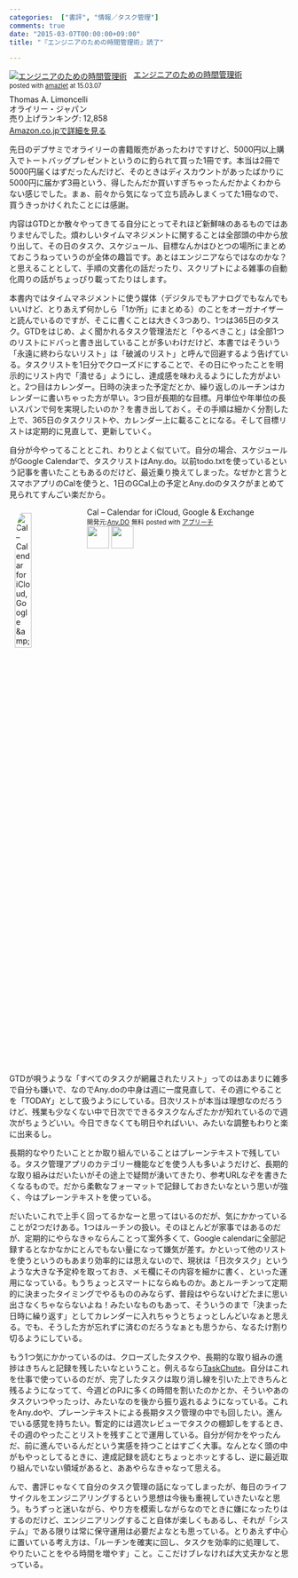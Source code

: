 ```yaml
---
categories:  ["書評", "情報／タスク管理"]
comments: true
date: "2015-03-07T00:00:00+09:00"
title: "『エンジニアのための時間管理術』読了"

---
```


<div class="amazlet-box" style="margin-bottom:0px;"><div class="amazlet-image" style="float:left;margin:0px 12px 1px 0px;"><a href="http://www.amazon.co.jp/exec/obidos/ASIN/4873113075/diary081213-22/ref=nosim/" name="amazletlink" target="_blank"><img src="http://ecx.images-amazon.com/images/I/51jWtxU0sAL._SL160_.jpg" alt="エンジニアのための時間管理術" style="border: none;" /></a></div><div class="amazlet-info" style="line-height:120%; margin-bottom: 10px"><div class="amazlet-name" style="margin-bottom:10px;line-height:120%"><a href="http://www.amazon.co.jp/exec/obidos/ASIN/4873113075/diary081213-22/ref=nosim/" name="amazletlink" target="_blank">エンジニアのための時間管理術</a><div class="amazlet-powered-date" style="font-size:80%;margin-top:5px;line-height:120%">posted with <a href="http://www.amazlet.com/" title="amazlet" target="_blank">amazlet</a> at 15.03.07</div></div><div class="amazlet-detail">Thomas A. Limoncelli <br />オライリー・ジャパン <br />売り上げランキング: 12,858<br /></div><div class="amazlet-sub-info" style="float: left;"><div class="amazlet-link" style="margin-top: 5px"><a href="http://www.amazon.co.jp/exec/obidos/ASIN/4873113075/diary081213-22/ref=nosim/" name="amazletlink" target="_blank">Amazon.co.jpで詳細を見る</a></div></div></div><div class="amazlet-footer" style="clear: left"></div></div>

先日のデブサミでオライリーの書籍販売があったわけですけど、5000円以上購入でトートバッグプレゼントというのに釣られて買った1冊です。本当は2冊で5000円届くはずだったんだけど、そのときはディスカウントがあったばかりに5000円に届かず3冊という、得したんだか買いすぎちゃったんだかよくわからない感じでした。まぁ、前々から気になって立ち読みしまくってた1冊なので、買うきっかけくれたことには感謝。

内容はGTDとか散々やってきてる自分にとってそれほど新鮮味のあるものではありませんでした。煩わしいタイムマネジメントに関することは全部頭の中から放り出して、その日のタスク、スケジュール、目標なんかはひとつの場所にまとめておこうねっていうのが全体の趣旨です。あとはエンジニアならではなのかな？と思えることとして、手順の文書化の話だったり、スクリプトによる雑事の自動化周りの話がちょっぴり載ってたりはします。

本書内ではタイムマネジメントに使う媒体（デジタルでもアナログでもなんでもいいけど、とりあえず何かしら「1か所」にまとめる）のことをオーガナイザーと読んでいるのですが、そこに書くことは大きく3つあり、1つは365日のタスク。GTDをはじめ、よく聞かれるタスク管理法だと「やるべきこと」は全部1つのリストにドバっと書き出していることが多いわけだけど、本書ではそういう「永遠に終わらないリスト」は「破滅のリスト」と呼んで回避するよう告げている。タスクリストを1日分でクローズドにすることで、その日にやったことを明示的にリスト内で「潰せる」ようにし、達成感を味わえるようにした方がよいと。2つ目はカレンダー。日時の決まった予定だとか、繰り返しのルーチンはカレンダーに書いちゃった方が早い。3つ目が長期的な目標。月単位や年単位の長いスパンで何を実現したいのか？を書き出しておく。その手順は細かく分割した上で、365日のタスクリストや、カレンダー上に載ることになる。そして目標リストは定期的に見直して、更新していく。

自分が今やってることとこれ、わりとよく似ていて。自分の場合、スケジュールがGoogle Calendarで、タスクリストはAny.do。以前todo.txtを使っているという記事を書いたこともあるのだけど、最近乗り換えてしまった。なぜかと言うとスマホアプリのCalを使うと、1日のGCal上の予定とAny.doのタスクがまとめて見られてすんごい楽だから。

<div id="appreach-box" style="text-align:left;">
    <img id="appreach-image" src="http://a512.phobos.apple.com/us/r30/Purple6/v4/78/bb/1d/78bb1d61-0262-76c4-2edb-f421111365d4/mzl.fxvayqgf.png" alt="Cal – Calendar for iCloud, Google &amp;amp; Exchange" style="float:left; margin:10px; width:25%; max-width:120px; border-radius:10%;" pagespeed_url_hash="248610482">
    <div class="appreach-info" style="margin: 10px;">
      <div id="appreach-appname">Cal – Calendar for iCloud, Google &amp; Exchange</div>
      <div id="appreach-developer" style="font-size:80%; display:inline-block; _display:inline;">
        開発元:<a id="appreach-developerurl" href="https://itunes.apple.com/jp/artist/halo-inc./id499497834?uo=4" target="_blank" rel="nofollow">Any.DO</a>
      </div>
      <div id="appreach-price" style="font-size:80%; display:inline-block; _display:inline;">無料</div>
      <div class="appreach-powered" style="font-size:80%; display:inline-block; _display:inline;">
        posted with <a href="http://appreach.t-tu.com/" title="アプリーチ" target="_blank" rel="nofollow">アプリーチ</a>
      </div>
      <br>
      <div class="appreach-links" style="float:left;">
        <div id="appreach-itunes-link" style="display: inline-block; _display: inline;">
          <a id="appreach-itunes" href="https://itunes.apple.com/jp/app/cal-calendar-for-icloud-google/id648287824?mt=8&amp;uo=4&amp;at=11lHd9" target="_blank" rel="nofollow">
           <img src="http://appreach.t-tu.com/img/itune_en.png.pagespeed.ce.8asOsm0ta-.png" style="height:40px;" pagespeed_url_hash="1074815294">
          </a>
        </div>
        <div id="appreach-gplay-link" style="display:inline-block; _display:inline;">
          <a id="appreach-gplay" href="https://play.google.com/store/apps/details?id=com.anydo.cal" target="_blank" rel="nofollow">
           <img src="http://appreach.t-tu.com/img/gplay_en.png.pagespeed.ce.1AAXzseXga.png" style="height:40px;" pagespeed_url_hash="45329112">
           </a>
        </div>
      </div>
    </div>
    <div class="appreach-footer" style="margin-bottom:10px; clear: left;"></div>
  </div>

GTDが唄うような「すべてのタスクが網羅されたリスト」ってのはあまりに雑多で自分も嫌いで、なのでAny.doの中身は週に一度見直して、その週にやることを「TODAY」として扱うようにしている。日次リストが本当は理想なのだろうけど、残業も少なくない中で日次でできるタスクなんざたかが知れているので週次がちょうどいい。今日できなくても明日やればいい、みたいな調整もわりと楽に出来るし。

長期的なやりたいこととか取り組んでいることはプレーンテキストで残している。タスク管理アプリのカテゴリー機能などを使う人も多いようだけど、長期的な取り組みはだいたいがその途上で疑問が湧いてきたり、参考URLなぞを書きたくなるもので。だから柔軟なフォーマットで記録しておきたいなという思いが強く、今はプレーンテキストを使っている。

だいたいこれで上手く回ってるかなーと思ってはいるのだが、気にかかっていることが2つだけある。1つはルーチンの扱い。そのほとんどが家事ではあるのだが、定期的にやらなきゃならんことって案外多くて、Google calendarに全部記録するとなかなかにとんでもない量になって嫌気が差す。かといって他のリストを使うというのもあまり効率的には思えないので、現状は「日次タスク」というような大きな予定枠を取っておき、メモ欄にその内容を細かに書く、といった運用になっている。もうちょっとスマートにならぬものか。あとルーチンって定期的に決まったタイミングでやるもののみならず、普段はやらないけどたまに思い出さなくちゃならないよね！みたいなものもあって、そういうのまで「決まった日時に繰り返す」としてカレンダーに入れちゃうとちょっとしんどいなぁと思える。でも、そうした方が忘れずに済むのだろうなぁとも思うから、なるたけ割り切るようにしている。

もう1つ気にかかっているのは、クローズしたタスクや、長期的な取り組みの進捗はきちんと記録を残したいなということ。例えるなら[TaskChute](http://shigotano.info/mbr/taskchute2/paypal.php)。自分はこれを仕事で使っているのだが、完了したタスクは取り消し線を引いた上できちんと残るようになってて、今週どのPJに多くの時間を割いたのかとか、そういやあのタスクいつやったっけ、みたいなのを後から振り返れるようになっている。これをAny.doや、プレーンテキストによる長期タスク管理の中でも回したい。進んでいる感覚を持ちたい。暫定的には週次レビューでタスクの棚卸しをするとき、その週のやったことリストを残すことで運用している。自分が何かをやったんだ、前に進んでいるんだという実感を持つことはすごく大事。なんとなく頭の中がもやっとしてるときに、達成記録を読むとちょっとホッとするし、逆に最近取り組んでいない領域があると、ああやらなきゃなって思える。

んで、書評じゃなくて自分のタスク管理の話になってしまったが、毎日のライフサイクルをエンジニアリングするという思想は今後も重視していきたいなと思う。もうずっと迷いながら、やり方を模索しながらなのでときに嫌になったりはするのだけど、エンジニアリングすること自体が楽しくもあるし、それが「システム」である限りは常に保守運用は必要だよなとも思っている。とりあえず中心に置いている考え方は、「ルーチンを確実に回し、タスクを効率的に処理して、やりたいことをやる時間を増やす」こと。ここだけブレなければ大丈夫かなと思っている。

